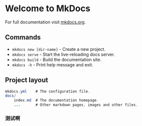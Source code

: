 # Welcome to MkDocs

For full documentation visit [mkdocs.org](https://www.mkdocs.org).

## Commands

* `mkdocs new [dir-name]` - Create a new project.
* `mkdocs serve` - Start the live-reloading docs server.
* `mkdocs build` - Build the documentation site.
* `mkdocs -h` - Print help message and exit.

## Project layout

```java
mkdocs.yml    # The configuration file.
docs/
    index.md  # The documentation homepage.
    ...       # Other markdown pages, images and other files.
```

### 测试啊

